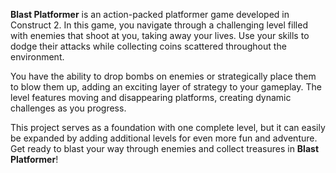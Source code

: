 **Blast Platformer** is an action-packed platformer game developed in Construct 2. In this game, you navigate through a challenging level filled with enemies that shoot at you, taking away your lives. Use your skills to dodge their attacks while collecting coins scattered throughout the environment.

You have the ability to drop bombs on enemies or strategically place them to blow them up, adding an exciting layer of strategy to your gameplay. The level features moving and disappearing platforms, creating dynamic challenges as you progress.

This project serves as a foundation with one complete level, but it can easily be expanded by adding additional levels for even more fun and adventure. Get ready to blast your way through enemies and collect treasures in **Blast Platformer**!
